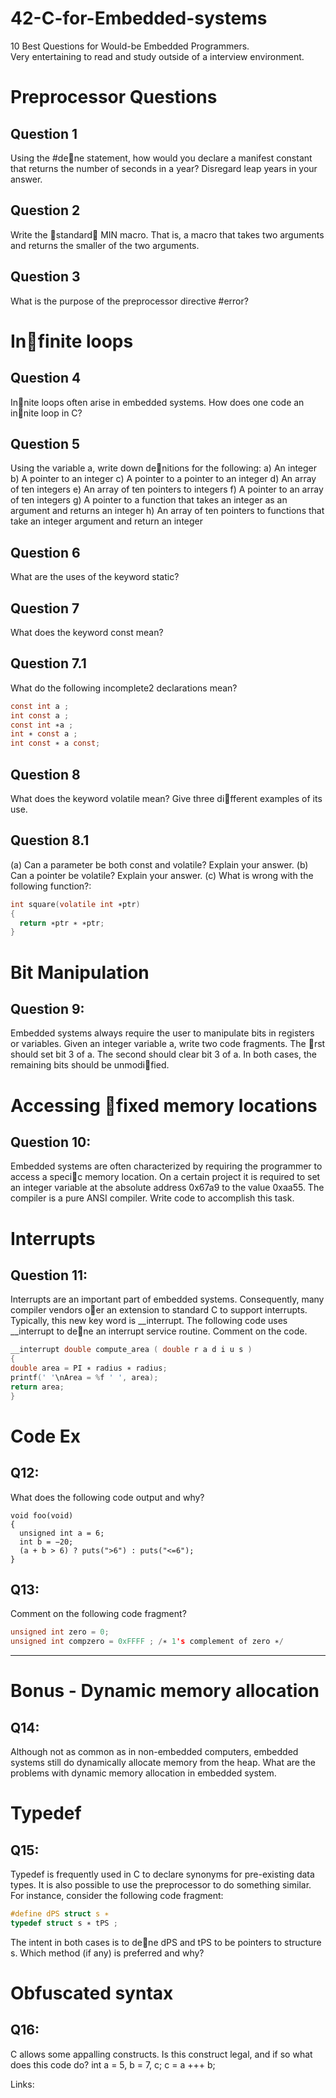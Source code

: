 # 42-C-for-Embedded-systems

10 Best Questions for Would-be Embedded Programmers.  
Very entertaining to read and study outside of a interview environment.

# Preprocessor Questions

## Question 1
Using the #dene statement, how would you declare a manifest constant that
returns the number of seconds in a year? Disregard leap years in your answer.
## Question 2
Write the standard MIN macro. That is, a macro that takes two arguments
and returns the smaller of the two arguments.
## Question 3
What is the purpose of the preprocessor directive #error?

# Infinite loops

## Question 4
Innite loops often arise in embedded systems. How does one code an innite
loop in C?

## Question 5
Using the variable a, write down denitions for the following:
a) An integer
b) A pointer to an integer
c) A pointer to a pointer to an integer
d) An array of ten integers
e) An array of ten pointers to integers
f) A pointer to an array of ten integers
g) A pointer to a function that takes an integer as an argument and returns
an integer
h) An array of ten pointers to functions that take an integer argument and
return an integer

## Question 6
What are the uses of the keyword static?

## Question 7
What does the keyword const mean?

## Question 7.1
What do the following incomplete2 declarations mean? 
```C
const int a ;
int const a ;
const int ∗a ;
int ∗ const a ;
int const ∗ a const;
```

## Question 8
What does the keyword volatile mean? Give three different examples of its use.

## Question 8.1
(a) Can a parameter be both const and volatile? Explain your answer.
(b) Can a pointer be volatile? Explain your answer.
(c) What is wrong with the following function?:
```c
int square(volatile int ∗ptr)
{
  return ∗ptr ∗ ∗ptr;
}
```
# Bit Manipulation
## Question 9:
Embedded systems always require the user to manipulate bits in registers or
variables. Given an integer variable a, write two code fragments. The rst should
set bit 3 of a. The second should clear bit 3 of a. In both cases, the remaining
bits should be unmodified.

# Accessing fixed memory locations
## Question 10:
Embedded systems are often characterized by requiring the programmer to
access a specic memory location. On a certain project it is required to set
an integer variable at the absolute address 0x67a9 to the value 0xaa55. The
compiler is a pure ANSI compiler. Write code to accomplish this task.

# Interrupts
## Question 11:
Interrupts are an important part of embedded systems. Consequently, many
compiler vendors oer an extension to standard C to support interrupts. Typically,
this new key word is __interrupt. The following code uses __interrupt to dene
an interrupt service routine. Comment on the code.
```c
__interrupt double compute_area ( double r a d i u s )
{
double area = PI ∗ radius ∗ radius;
printf(' '\nArea = %f ' ', area);
return area;
}
```

# Code Ex
## Q12:
What does the following code output and why?
```
void foo(void)
{
  unsigned int a = 6;
  int b = −20;
  (a + b > 6) ? puts(">6") : puts("<=6");
}
```

## Q13:
Comment on the following code fragment?
```C
unsigned int zero = 0;
unsigned int compzero = 0xFFFF ; /∗ 1's complement of zero ∗/
```
-------------------------------------------------------------------------------
# Bonus - Dynamic memory allocation
## Q14:
Although not as common as in non-embedded computers, embedded systems
still do dynamically allocate memory from the heap. What are the problems
with dynamic memory allocation in embedded system.

# Typedef
## Q15:
Typedef is frequently used in C to declare synonyms for pre-existing data types.
It is also possible to use the preprocessor to do something similar. For instance,
consider the following code fragment:
```C
#define dPS struct s ∗
typedef struct s ∗ tPS ;
```
The intent in both cases is to dene dPS and tPS to be pointers to structure s.
Which method (if any) is preferred and why?

# Obfuscated syntax
## Q16:
C allows some appalling constructs. Is this construct legal, and if so what does
this code do?
int a = 5, b = 7, c;
c = a +++ b;

Links: 
[](https://rmbconsulting.us/Publications/ErrorDirective.pdf)  
[](https://rmbconsulting.us/Publications/Efficient%20C%20Code.pdf)

